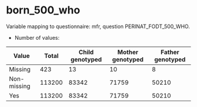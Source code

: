 # born_500_who
Variable mapping to questionnaire: mfr, question PERINAT_FODT_500_WHO.
- Number of values:

| Value | Total | Child genotyped | Mother genotyped | Father genotyped |
| ----- | ----- | --------------- | ---------------- | ---------------- |
| Missing | 423 | 13 | 10 | 8 |
| Non-missing | 113200 | 83342 | 71759 | 50210 |
| Yes | 113200 | 83342 | 71759 |50210 |



